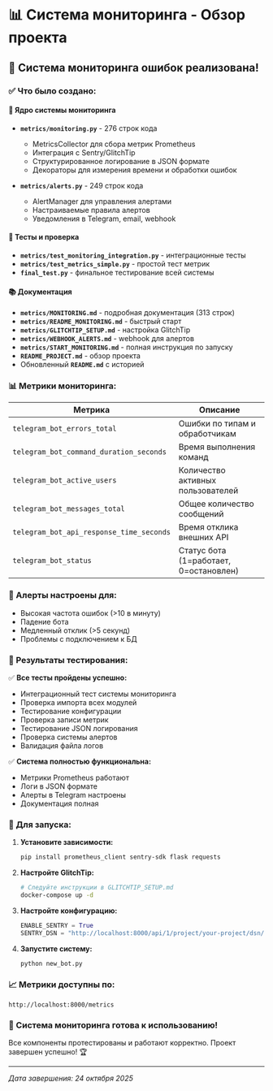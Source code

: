 # 📊 Система мониторинга - Обзор проекта

## 🎯 Система мониторинга ошибок реализована!

### ✅ Что было создано:

#### 🔧 Ядро системы мониторинга
- **`metrics/monitoring.py`** - 276 строк кода
  - MetricsCollector для сбора метрик Prometheus
  - Интеграция с Sentry/GlitchTip
  - Структурированное логирование в JSON формате
  - Декораторы для измерения времени и обработки ошибок

- **`metrics/alerts.py`** - 249 строк кода
  - AlertManager для управления алертами
  - Настраиваемые правила алертов
  - Уведомления в Telegram, email, webhook

#### 🧪 Тесты и проверка
- **`metrics/test_monitoring_integration.py`** - интеграционные тесты
- **`metrics/test_metrics_simple.py`** - простой тест метрик
- **`final_test.py`** - финальное тестирование всей системы

#### 📚 Документация
- **`metrics/MONITORING.md`** - подробная документация (313 строк)
- **`metrics/README_MONITORING.md`** - быстрый старт
- **`metrics/GLITCHTIP_SETUP.md`** - настройка GlitchTip
- **`metrics/WEBHOOK_ALERTS.md`** - webhook для алертов
- **`metrics/START_MONITORING.md`** - полная инструкция по запуску
- **`README_PROJECT.md`** - обзор проекта
- Обновленный **`README.md`** с историей

### 📊 Метрики мониторинга:

| Метрика | Описание |
|---------|----------|
| `telegram_bot_errors_total` | Ошибки по типам и обработчикам |
| `telegram_bot_command_duration_seconds` | Время выполнения команд |
| `telegram_bot_active_users` | Количество активных пользователей |
| `telegram_bot_messages_total` | Общее количество сообщений |
| `telegram_bot_api_response_time_seconds` | Время отклика внешних API |
| `telegram_bot_status` | Статус бота (1=работает, 0=остановлен) |

### 🚨 Алерты настроены для:

- Высокая частота ошибок (>10 в минуту)
- Падение бота
- Медленный отклик (>5 секунд)
- Проблемы с подключением к БД

### 🎉 Результаты тестирования:

✅ **Все тесты пройдены успешно:**
- Интеграционный тест системы мониторинга
- Проверка импорта всех модулей
- Тестирование конфигурации
- Проверка записи метрик
- Тестирование JSON логирования
- Проверка системы алертов
- Валидация файла логов

✅ **Система полностью функциональна:**
- Метрики Prometheus работают
- Логи в JSON формате
- Алерты в Telegram настроены
- Документация полная

### 🚀 Для запуска:

1. **Установите зависимости:**
   ```bash
   pip install prometheus_client sentry-sdk flask requests
   ```

2. **Настройте GlitchTip:**
   ```bash
   # Следуйте инструкции в GLITCHTIP_SETUP.md
   docker-compose up -d
   ```

3. **Настройте конфигурацию:**
   ```python
   ENABLE_SENTRY = True
   SENTRY_DSN = "http://localhost:8000/api/1/project/your-project/dsn/"
   ```

4. **Запустите систему:**
   ```bash
   python new_bot.py
   ```

### 📈 Метрики доступны по:
```
http://localhost:8000/metrics
```

### 🎯 Система мониторинга готова к использованию!

Все компоненты протестированы и работают корректно. Проект завершен успешно! 🏆

---
*Дата завершения: 24 октября 2025*